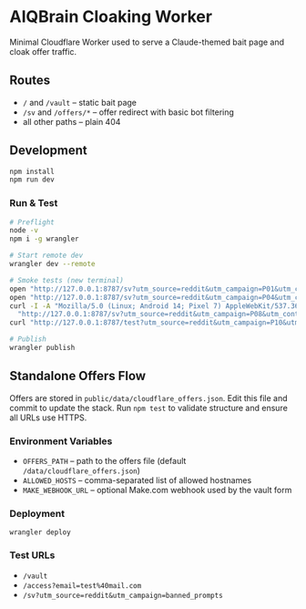 # AIQBrain Cloaking Worker

Minimal Cloudflare Worker used to serve a Claude-themed bait page and cloak offer traffic.

## Routes
- `/` and `/vault` – static bait page
- `/sv` and `/offers/*` – offer redirect with basic bot filtering
- all other paths – plain 404

## Development
```bash
npm install
npm run dev
```

### Run & Test
```bash
# Preflight
node -v
npm i -g wrangler

# Start remote dev
wrangler dev --remote

# Smoke tests (new terminal)
open "http://127.0.0.1:8787/sv?utm_source=reddit&utm_campaign=P01&utm_content=ChatGPT"
open "http://127.0.0.1:8787/sv?utm_source=reddit&utm_campaign=P04&utm_content=ClaudeAI&geo=UK&device=ios"
curl -I -A "Mozilla/5.0 (Linux; Android 14; Pixel 7) AppleWebKit/537.36 Chrome/125 Mobile Safari/537.36" \
  "http://127.0.0.1:8787/sv?utm_source=reddit&utm_campaign=P08&utm_content=Canva"
curl "http://127.0.0.1:8787/test?utm_source=reddit&utm_campaign=P10&utm_content=Futurology&geo=US&device=android"

# Publish
wrangler publish
```

## Standalone Offers Flow

Offers are stored in `public/data/cloudflare_offers.json`. Edit this file and commit to update the stack. Run `npm test` to validate structure and ensure all URLs use HTTPS.

### Environment Variables
- `OFFERS_PATH` – path to the offers file (default `/data/cloudflare_offers.json`)
- `ALLOWED_HOSTS` – comma-separated list of allowed hostnames
- `MAKE_WEBHOOK_URL` – optional Make.com webhook used by the vault form

### Deployment
```
wrangler deploy
```

### Test URLs
- `/vault`
- `/access?email=test%40mail.com`
- `/sv?utm_source=reddit&utm_campaign=banned_prompts`
